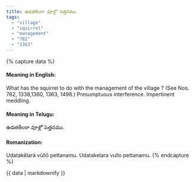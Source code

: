 ```yaml
---
title: ఉడతకేలరా వూళ్లో పెత్తనము.
tags:
  - "village"
  - "squirrel"
  - "management"
  - "782"
  - "1363"
---
```


{% capture data %}
#### Meaning in English:
What has the squirrel to do with the management of the village ?
(See Nos. 782, 1338,1360, 1363, 1498.)
Presumptuous interference. Impertinent meddling.

#### Meaning in Telugu:
ఉడతకేలరా వూళ్లో పెత్తనము.

#### Romanization:
Uḍatakēlarā vūḷlō pettanamu.
Udatakelara vullo pettanamu.
{% endcapture %}

{{ data | markdownify }}

